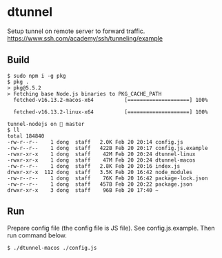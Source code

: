 
# dtunnel
Setup tunnel on remote server to forward traffic.
https://www.ssh.com/academy/ssh/tunneling/example
## Build
```
$ sudo npm i -g pkg
$ pkg .
> pkg@5.5.2
> Fetching base Node.js binaries to PKG_CACHE_PATH
  fetched-v16.13.2-macos-x64          [====================] 100%

  fetched-v16.13.2-linux-x64          [====================] 100%

tunnel-nodejs on  master 
$ ll
total 184840
-rw-r--r--    1 dong  staff   2.0K Feb 20 20:14 config.js
-rw-r--r--    1 dong  staff   422B Feb 20 20:17 config.js.example
-rwxr-xr-x    1 dong  staff    42M Feb 20 20:24 dtunnel-linux
-rwxr-xr-x    1 dong  staff    47M Feb 20 20:24 dtunnel-macos
-rw-r--r--    1 dong  staff   2.8K Feb 20 20:16 index.js
drwxr-xr-x  112 dong  staff   3.5K Feb 20 16:42 node_modules
-rw-r--r--    1 dong  staff    76K Feb 20 16:42 package-lock.json
-rw-r--r--    1 dong  staff   457B Feb 20 20:22 package.json
drwxr-xr-x    3 dong  staff    96B Feb 20 17:40 ~
```
## Run
Prepare config file (the config file is JS file). See config.js.example. Then run command below.
```
$ ./dtunnel-macos ./config.js
```
